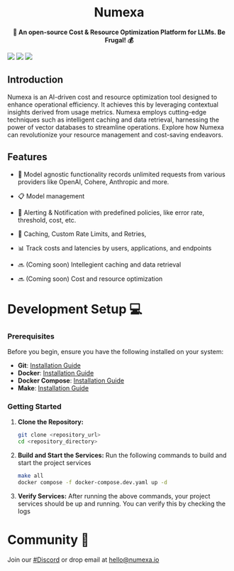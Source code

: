 <a>
  <h1 align="center">Numexa</h1>
    <p align="center">
      <b>🚀 An open-source Cost & Resource Optimization Platform for LLMs. Be Frugal! 💰</b>
    </p>
</a>

[![](https://img.shields.io/badge/Visit%20Us-app.numexa.io-brightgreen)](https://app.numexa.io)
[![](https://img.shields.io/badge/Join%20our%20community-Discord-blue)](https://discord.gg/fj4EufsH)
[![](https://img.shields.io/badge/View%20Documentation-Docs-yellow)](https://docs.numexa.io/)

## Introduction

Numexa is an AI-driven cost and resource optimization tool designed to enhance operational efficiency. It achieves this by leveraging contextual insights derived from usage metrics. Numexa employs cutting-edge techniques such as intelligent caching and data retrieval, harnessing the power of vector databases to streamline operations. Explore how Numexa can revolutionize your resource management and cost-saving endeavors.

## Features

- 📝 Model agnostic functionality records unlimited requests from various providers like OpenAI, Cohere, Anthropic and more.

- 📋 Model management

- 🔔 Alerting & Notification with predefined policies, like error rate, threshold, cost, etc.

- 💾 Caching, Custom Rate Limits, and Retries,

- 📊 Track costs and latencies by users, applications, and endpoints

- 🔜 (Coming soon) Intellegient caching and data retrieval

- 🔜 (Coming soon) Cost and resource optimization



# Development Setup 💻

### Prerequisites
Before you begin, ensure you have the following installed on your system:

- **Git**: [Installation Guide](https://git-scm.com/book/en/v2/Getting-Started-Installing-Git)
- **Docker**: [Installation Guide](https://docs.docker.com/get-docker/)
- **Docker Compose**: [Installation Guide](https://docs.docker.com/compose/install/)
- **Make**: [Installation Guide](https://www.gnu.org/software/make/)

### Getting Started

1. **Clone the Repository:**

   ```bash
   git clone <repository_url>
   cd <repository_directory>

2. **Build and Start the Services:**
Run the following commands to build and start the project services
   ```bash
   make all
   docker compose -f docker-compose.dev.yaml up -d
3. **Verify Services:**
After running the above commands, your project services should be up and running. You can verify this by checking the logs

# Community 🤝
Join our [#Discord](https://discord.gg/mVBMKVCv) or drop email at hello@numexa.io
